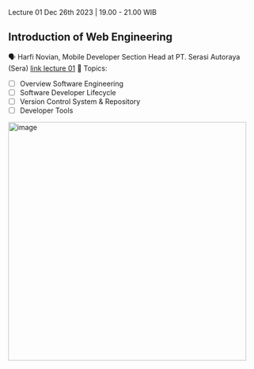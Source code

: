 Lecture 01 Dec 26th 2023 | 19.00 - 21.00 WIB
## Introduction of Web Engineering 
🗣️ Harfi Novian, Mobile Developer Section Head at PT. Serasi Autoraya (Sera) 
[link lecture 01](https://youtu.be/SugkbV8gxYU)
📌 Topics:
- [ ] Overview Software Engineering
- [ ] Software Developer Lifecycle
- [ ] Version Control System & Repository
- [ ] Developer Tools

<img width="481" alt="image" src="https://github.com/NiaPutri23/RevoU-SE-Course/assets/57246029/80e43374-7b5f-43ff-b94a-d8c24ec84b65">
